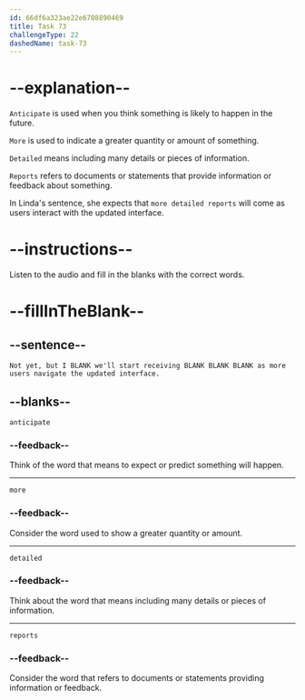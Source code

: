 ```yaml
---
id: 66df6a323ae22e6708890469
title: Task 73
challengeType: 22
dashedName: task-73
---
```

<!--
AUDIO REFERENCE:
Linda: Not yet, but I anticipate we'll start receiving more detailed reports as more users navigate the updated interface.
-->

# --explanation--

`Anticipate` is used when you think something is likely to happen in the future.

`More` is used to indicate a greater quantity or amount of something. 

`Detailed` means including many details or pieces of information.

`Reports` refers to documents or statements that provide information or feedback about something.

In Linda's sentence, she expects that `more detailed reports` will come as users interact with the updated interface.

# --instructions--

Listen to the audio and fill in the blanks with the correct words.

# --fillInTheBlank--

## --sentence--

`Not yet, but I BLANK we'll start receiving BLANK BLANK BLANK as more users navigate the updated interface.`

## --blanks--

`anticipate`

### --feedback--

Think of the word that means to expect or predict something will happen.

---

`more`

### --feedback--

Consider the word used to show a greater quantity or amount.

---

`detailed`

### --feedback--

Think about the word that means including many details or pieces of information.

---

`reports`

### --feedback--

Consider the word that refers to documents or statements providing information or feedback.
